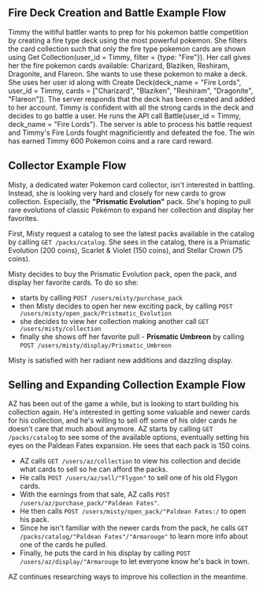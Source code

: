## Fire Deck Creation and Battle Example Flow

Timmy the witiful battler wants to prep for his pokemon battle competition by creating a fire type deck using the most powerful pokemon. She filters the card collection such that only the fire type pokemon cards are shown using Get Collection(user_id = Timmy, filter = {type: "Fire"}). Her call gives her the fire pokemon cards available: Charizard, Blaziken, Reshiram, Dragonite, and Flareon. She wants to use these pokemon to make a deck. She uses her user id along with Create Deck(deck_name = "Fire Lords", user_id = Timmy, cards = ["Charizard", "Blaziken", "Reshiram", "Dragonite", "Flareon"]). The server responds that the deck has been created and added to her account. Timmy is confident with all the strong cards in the deck and decides to go battle a user. He runs the API call Battle(user_id = Timmy, deck_name = "Fire Lords"). The server is able to process his battle request and Timmy's Fire Lords fought magnificiently and defeated the foe. The win has earned Timmy 600 Pokemon coins and a rare card reward.

## Collector Example Flow

Misty, a dedicated water Pokemon card collector, isn't interested in battling. Instead, she is looking very hard and closely for new cards to grow collection.
Especially, the **"Prismatic Evolution"** pack. She's hoping to pull rare evolutions of classic Pokémon to expand her collection and display her favorites.

First, Misty request a catalog to see the latest packs available in the catalog by calling `GET /packs/catalog`.
She sees in the catalog, there is a Prismatic Evolution (200 coins), Scarlet & Violet (150 coins), and Stellar Crown (75 coins).

Misty decides to buy the Prismatic Evolution pack, open the pack, and display her favorite cards. To do so she:

- starts by calling `POST /users/misty/purchase_pack`
- then Misty decides to open her new exciting pack, by calling `POST /users/misty/open_pack/Pristmatic_Evolution`
- she decides to view her collection making another call `GET /users/misty/collection`
- finally she shows off her favorite pull - **Prismatic Umbreon** by calling `POST /users/misty/display/Prismatic_Umbreon`

Misty is satisfied with her radiant new additions and dazzling display.

## Selling and Expanding Collection Example Flow
AZ has been out of the game a while, but is looking to start building his collection again. He's interested in getting some valuable and newer cards for his collection, and he's willing to sell off some of his older cards he doesn't care that much about anymore.
AZ starts by calling `GET /packs/catalog` to see some of the available options, eventually setting his eyes on the Paldean Fates expansion. He sees that each pack is 150 coins.

- AZ calls `GET /users/az/collection` to view his collection and decide what cards to sell so he can afford the packs.
- He calls `POST /users/az/sell/"Flygon"` to sell one of his old Flygon cards.
- With the earnings from that sale, AZ calls `POST /users/az/purchase_pack/"Paldean Fates"`.
- He then calls `POST /users/misty/open_pack/"Paldean Fates:/` to open his pack.
- Since he isn't familiar with the newer cards from the pack, he calls `GET /packs/catalog/"Paldean Fates"/"Armarouge"` to learn more info about one of the cards he pulled.
- Finally, he puts the card in his display by calling `POST /users/az/display/"Armarouge` to let everyone know he's back in town.

AZ continues researching ways to improve his collection in the meantime.
